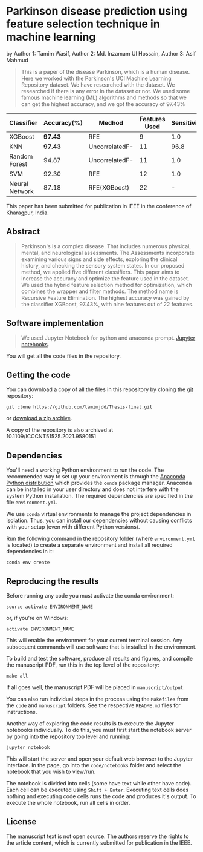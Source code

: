# Parkinson disease prediction using feature selection technique in machine learning

by
Author 1: Tamim Wasif,
Author 2: Md. Inzamam Ul Hossain,
Author 3: Asif Mahmud



> This is a paper of the disease Parkinson, which is a human disease. Here we worked with the Parkinson's UCI Machine Learning Repository dataset. We have researched with the dataset. We researched if there is any error in the dataset or not. We used some famous machine learning (ML) algorithms and methods so that we can get the highest accuracy, and we got the accuracy of 97.43%

| **Classifier**|**Accuracy(%)**| **Medhod**    | **Features Used** |**Sensitivity**|**Specificity**| **AUC**       |
| ------------- | ------------- | ------------- | -------------     | ------------- | ------------- | ------------- |
| XGBoost       |  **97.43**    | RFE           | 9                 | 1.0           | 85.71         |  92.85        |
| KNN           |  **97.43**    | UncorrelatedF-| 11                | 96.8          | 1.0           |  98.43        |
| Random Forest | 94.87         | UncorrelatedF-| 11                | 1.0           | 71.42         |  85.71        |
| SVM           | 92.30         | RFE           | 12                | 1.0           | 57.14         | 78.57         |
| Neural Network| 87.18         | RFE(XGBoost)  | 22                | -             | -             | -             |

This paper has been submitted for publication in IEEE in the conference of Kharagpur, India.


## Abstract

> Parkinson's is a complex disease. That includes
numerous physical, mental, and neurological assessments. The 
Assessments incorporate examining various signs and side 
effects, exploring the clinical history, and checking the sensory 
system states. In our proposed method, we applied five different 
classifiers. This paper aims to increase the accuracy and 
optimize the feature used in the dataset. We used the hybrid 
feature selection method for optimization, which combines the 
wrapper and filter methods. The method name is Recursive 
Feature Elimination. The highest accuracy was gained by the 
classifier XGBoost, 97.43%, with nine features out of 22 
features.


## Software implementation

> We used Jupyter Notebook for python and anaconda prompt. [Jupyter notebooks](http://jupyter.org/).

You will get all the code files in the repository.


## Getting the code

You can download a copy of all the files in this repository by cloning the
[git](https://git-scm.com/) repository:

    git clone https://github.com/tamimjdd/Thesis-final.git

or [download a zip archive](https://github.com/tamimjdd/Thesis-final/archive/refs/heads/main.zip).

A copy of the repository is also archived at 10.1109/ICCCNT51525.2021.9580151


## Dependencies

You'll need a working Python environment to run the code.
The recommended way to set up your environment is through the
[Anaconda Python distribution](https://www.anaconda.com/download/) which
provides the `conda` package manager.
Anaconda can be installed in your user directory and does not interfere with
the system Python installation.
The required dependencies are specified in the file `environment.yml`.

We use `conda` virtual environments to manage the project dependencies in
isolation.
Thus, you can install our dependencies without causing conflicts with your
setup (even with different Python versions).

Run the following command in the repository folder (where `environment.yml`
is located) to create a separate environment and install all required
dependencies in it:

    conda env create


## Reproducing the results

Before running any code you must activate the conda environment:

    source activate ENVIRONMENT_NAME

or, if you're on Windows:

    activate ENVIRONMENT_NAME

This will enable the environment for your current terminal session.
Any subsequent commands will use software that is installed in the environment.

To build and test the software, produce all results and figures, and compile
the manuscript PDF, run this in the top level of the repository:

    make all

If all goes well, the manuscript PDF will be placed in `manuscript/output`.

You can also run individual steps in the process using the `Makefile`s from the
`code` and `manuscript` folders. See the respective `README.md` files for
instructions.

Another way of exploring the code results is to execute the Jupyter notebooks
individually.
To do this, you must first start the notebook server by going into the
repository top level and running:

    jupyter notebook

This will start the server and open your default web browser to the Jupyter
interface. In the page, go into the `code/notebooks` folder and select the
notebook that you wish to view/run.

The notebook is divided into cells (some have text while other have code).
Each cell can be executed using `Shift + Enter`.
Executing text cells does nothing and executing code cells runs the code
and produces it's output.
To execute the whole notebook, run all cells in order.


## License
The manuscript text is not open source. The authors reserve the rights to the
article content, which is currently submitted for publication in the
IEEE.
